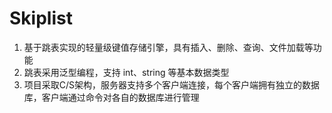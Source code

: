 # Skiplist
1. 基于跳表实现的轻量级键值存储引擎，具有插入、删除、查询、文件加载等功能
2. 跳表采用泛型编程，支持 int、string 等基本数据类型
3. 项目采取C/S架构，服务器支持多个客户端连接，每个客户端拥有独立的数据库，客户端通过命令对各自的数据库进行管理
